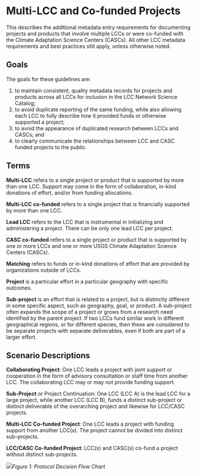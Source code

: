 # Multi-LCC and Co-funded Projects

This describes the additional metadata entry requirements for documenting projects and products that involve multiple LCCs or were co-funded with the Climate Adaptation Science Centers \(CASCs\). All other LCC metadata requirements and best practices still apply, unless otherwise noted.

## Goals

The goals for these guidelines are:

1. to maintain consistent, quality metadata records for projects and products across all LCCs for inclusion in the LCC Network Science Catalog;
2. to avoid duplicate reporting of the same funding, while also allowing each LCC to fully describe how it provided funds or otherwise supported a project;
3. to avoid the appearance of duplicated research between LCCs and CASCs; and
4. to clearly communicate the relationships between LCC and CASC funded projects to the public.

## Terms

**Multi-LCC** refers to a single project or product that is supported by more than one LCC. Support may come in the form of collaboration, in-kind donations of effort, and/or from funding allocations.

**Multi-LCC co-funded** refers to a single project that is financially supported by more than one LCC.

**Lead LCC** refers to the LCC that is instrumental in initializing and administering a project. There can be only one lead LCC per project.

**CASC co-funded** refers to a single project or product that is supported by one or more LCCs and one or more USGS Climate Adaptation Science Centers \(CASCs\).

**Matching** refers to funds or in-kind donations of effort that are provided by organizations outside of LCCs.

**Project** is a particular effort in a particular geography with specific outcomes.

**Sub-project** is an effort that is related to a project, but is distinctly different in some specific aspect, such as geography, goal, or product. A sub-project often expands the scope of a project or grows from a research need identified by the parent project. If two LCCs fund similar work in different geographical regions, or for different species, then these are considered to be separate projects with separate deliverables, even if both are part of a larger effort.

## Scenario Descriptions

**Collaborating Project**: One LCC leads a project with joint support or cooperation in the form of advisory consultation or staff time from another LCC. The collaborating LCC may or may not provide funding support.

**Sub-Project** or Project Continuation: One LCC \(LCC A\) is the lead LCC for a large project, while another LCC \(LCC B\), funds a distinct sub-project or distinct deliverable of the overarching project and likewise for LCC/CASC projects.

**Multi-LCC Co-funded Project**: One LCC leads a project with funding support from another LCC\(s\). The project cannot be divided into distinct sub-projects.

**LCC/CASC Co-funded Project**: LCC\(s\) and CASC\(s\) co-fund a project without distinct sub-projects.

![](https://lh6.googleusercontent.com/JJ8rqLfBuc4NEoF9KxTtojXjrNVchQmcaDuXyU1WGG1g3IHT4GXl8oE0p74P6urP_mREnvjS1GZFgyue59jhQT7M8ok-Cop8Ru8qGQFKjUsY77tFLMtcBdpTLGyxA2d965bARVqz)_Figure 1: Protocol Decision Flow Chart_

